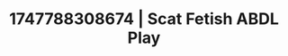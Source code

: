 ---
categories:
- Kinky dreams
- Roleplay fantasies
- Nighttime romance
- Shadow kink
- Virtual intimacy
image: /assets/images/1747788308674.jpg
layout: post
seo:
  description: Featured content with exclusive Scat Fetish, ABDL Play. HD images available.
  keywords: Scat Fetish, ABDL Play
  og_image: /assets/images/1747788308674.jpg
  schema_type: VisualArtwork
tags:
- ABDL Play
- '#1747788308674'
- Scat Fetish
title: 1747788308674 | Scat Fetish ABDL Play
---